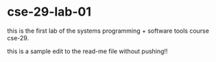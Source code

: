 # cse-29-lab-01

this is the first lab of the systems programming + software tools course cse-29.

this is a sample edit to the read-me file without pushing!!